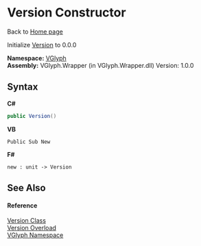# Version Constructor 
Back to <a href="Home.md">Home page</a> 

Initialize <a href="T_VGlyph_Version.md">Version</a> to 0.0.0

**Namespace:**&nbsp;<a href="N_VGlyph.md">VGlyph</a><br />**Assembly:**&nbsp;VGlyph.Wrapper (in VGlyph.Wrapper.dll) Version: 1.0.0

## Syntax

**C#**<br />
``` C#
public Version()
```

**VB**<br />
``` VB
Public Sub New
```

**F#**<br />
``` F#
new : unit -> Version
```


## See Also


#### Reference
<a href="T_VGlyph_Version.md">Version Class</a><br /><a href="Overload_VGlyph_Version__ctor.md">Version Overload</a><br /><a href="N_VGlyph.md">VGlyph Namespace</a><br />